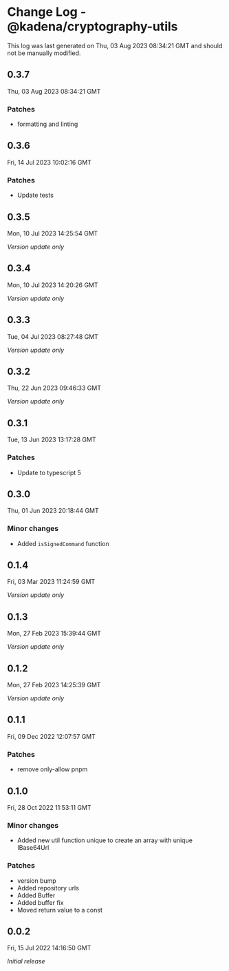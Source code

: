 # Change Log - @kadena/cryptography-utils

This log was last generated on Thu, 03 Aug 2023 08:34:21 GMT and should not be manually modified.

## 0.3.7
Thu, 03 Aug 2023 08:34:21 GMT

### Patches

- formatting and linting

## 0.3.6
Fri, 14 Jul 2023 10:02:16 GMT

### Patches

- Update tests

## 0.3.5
Mon, 10 Jul 2023 14:25:54 GMT

_Version update only_

## 0.3.4
Mon, 10 Jul 2023 14:20:26 GMT

_Version update only_

## 0.3.3
Tue, 04 Jul 2023 08:27:48 GMT

_Version update only_

## 0.3.2
Thu, 22 Jun 2023 09:46:33 GMT

_Version update only_

## 0.3.1
Tue, 13 Jun 2023 13:17:28 GMT

### Patches

- Update to typescript 5

## 0.3.0
Thu, 01 Jun 2023 20:18:44 GMT

### Minor changes

- Added `isSignedCommand` function

## 0.1.4
Fri, 03 Mar 2023 11:24:59 GMT

_Version update only_

## 0.1.3
Mon, 27 Feb 2023 15:39:44 GMT

_Version update only_

## 0.1.2
Mon, 27 Feb 2023 14:25:39 GMT

_Version update only_

## 0.1.1
Fri, 09 Dec 2022 12:07:57 GMT

### Patches

- remove only-allow pnpm

## 0.1.0
Fri, 28 Oct 2022 11:53:11 GMT

### Minor changes

- Added new util function unique to create an array with unique IBase64Url

### Patches

- version bump
- Added repository urls
- Added Buffer
- Added buffer fix
- Moved return value to a const

## 0.0.2
Fri, 15 Jul 2022 14:16:50 GMT

_Initial release_

